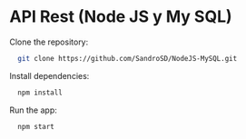 # API Rest (Node JS y My SQL)

Clone the repository:

```bash
  git clone https://github.com/SandroSD/NodeJS-MySQL.git
```

Install dependencies:

```bash
  npm install
```

Run the app:

```bash
  npm start
```
